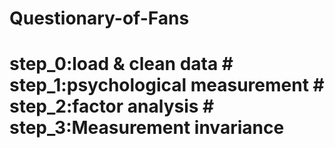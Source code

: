 # Questionary-of-Fans
# step_0:load &amp; clean data # step_1:psychological measurement # step_2:factor analysis # step_3:Measurement invariance
